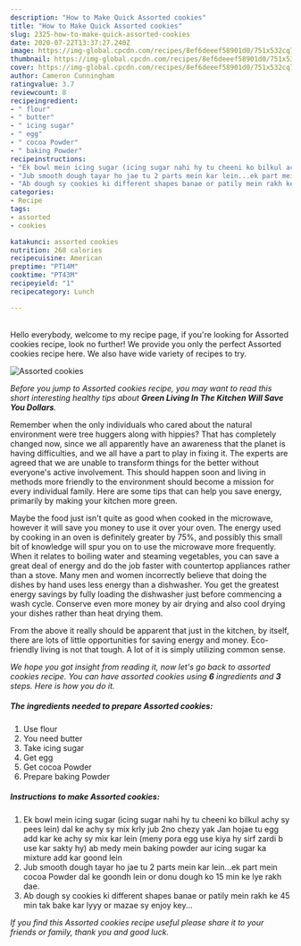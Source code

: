 ```yaml
---
description: "How to Make Quick Assorted cookies"
title: "How to Make Quick Assorted cookies"
slug: 2325-how-to-make-quick-assorted-cookies
date: 2020-07-22T13:37:27.240Z
image: https://img-global.cpcdn.com/recipes/8ef6deeef58901d0/751x532cq70/assorted-cookies-recipe-main-photo.jpg
thumbnail: https://img-global.cpcdn.com/recipes/8ef6deeef58901d0/751x532cq70/assorted-cookies-recipe-main-photo.jpg
cover: https://img-global.cpcdn.com/recipes/8ef6deeef58901d0/751x532cq70/assorted-cookies-recipe-main-photo.jpg
author: Cameron Cunningham
ratingvalue: 3.7
reviewcount: 8
recipeingredient:
- " flour"
- " butter"
- " icing sugar"
- " egg"
- " cocoa Powder"
- " baking Powder"
recipeinstructions:
- "Ek bowl mein icing sugar (icing sugar nahi hy tu cheeni ko bilkul achy sy pees lein) dal ke achy sy mix krly jub 2no chezy yak Jan hojae tu egg add kar ke achy sy mix kar lein (meny pora egg use kiya hy sirf zardi b use kar sakty hy) ab medy mein baking powder aur icing sugar ka mixture add kar goond lein"
- "Jub smooth dough tayar ho jae tu 2 parts mein kar lein...ek part mein cocoa Powder dal ke goondh lein or donu dough ko 15 min ke lye rakh dae."
- "Ab dough sy cookies ki different shapes banae or patily mein rakh ke 45 min tak bake kar lyyy or mazae sy enjoy key..."
categories:
- Recipe
tags:
- assorted
- cookies

katakunci: assorted cookies 
nutrition: 268 calories
recipecuisine: American
preptime: "PT14M"
cooktime: "PT43M"
recipeyield: "1"
recipecategory: Lunch

---
```

<br>
Hello everybody, welcome to my recipe page, if you're looking for Assorted cookies recipe, look no further! We provide you only the perfect Assorted cookies recipe here. We also have wide variety of recipes to try.
<br>


![Assorted cookies](https://img-global.cpcdn.com/recipes/8ef6deeef58901d0/751x532cq70/assorted-cookies-recipe-main-photo.jpg)

<i>Before you jump to Assorted cookies recipe, you may want to read this short interesting healthy tips about 
<strong>Green Living In The Kitchen Will Save You Dollars</strong>.</i>
</br>

Remember when the only individuals who cared about the natural environment were tree huggers along with hippies? That has completely changed now, since we all apparently have an awareness that the planet is having difficulties, and we all have a part to play in fixing it. The experts are agreed that we are unable to transform things for the better without everyone's active involvement. This should happen soon and living in methods more friendly to the environment should become a mission for every individual family. Here are some tips that can help you save energy, primarily by making your kitchen more green.

Maybe the food just isn't quite as good when cooked in the microwave, however it will save you money to use it over your oven. The energy used by cooking in an oven is definitely greater by 75%, and possibly this small bit of knowledge will spur you on to use the microwave more frequently. When it relates to boiling water and steaming vegetables, you can save a great deal of energy and do the job faster with countertop appliances rather than a stove. Many men and women incorrectly believe that doing the dishes by hand uses less energy than a dishwasher. You get the greatest energy savings by fully loading the dishwasher just before commencing a wash cycle. Conserve even more money by air drying and also cool drying your dishes rather than heat drying them.

From the above it really should be apparent that just in the kitchen, by itself, there are lots of little opportunities for saving energy and money. Eco-friendly living is not that tough. A lot of it is simply utilizing common sense.


<i>We hope you got insight from reading it, now let's go back to assorted cookies recipe. You can have assorted cookies using <strong>6</strong> ingredients and <strong>3</strong> steps. Here is how you do it.
</i>

##### The ingredients needed to prepare Assorted cookies:

1. Use  flour
1. You need  butter
1. Take  icing sugar
1. Get  egg
1. Get  cocoa Powder
1. Prepare  baking Powder


##### Instructions to make Assorted cookies:

1. Ek bowl mein icing sugar (icing sugar nahi hy tu cheeni ko bilkul achy sy pees lein) dal ke achy sy mix krly jub 2no chezy yak Jan hojae tu egg add kar ke achy sy mix kar lein (meny pora egg use kiya hy sirf zardi b use kar sakty hy) ab medy mein baking powder aur icing sugar ka mixture add kar goond lein
1. Jub smooth dough tayar ho jae tu 2 parts mein kar lein...ek part mein cocoa Powder dal ke goondh lein or donu dough ko 15 min ke lye rakh dae.
1. Ab dough sy cookies ki different shapes banae or patily mein rakh ke 45 min tak bake kar lyyy or mazae sy enjoy key...


<i>If you find this Assorted cookies recipe useful please share it to your friends or family, thank you and good luck.</i>
